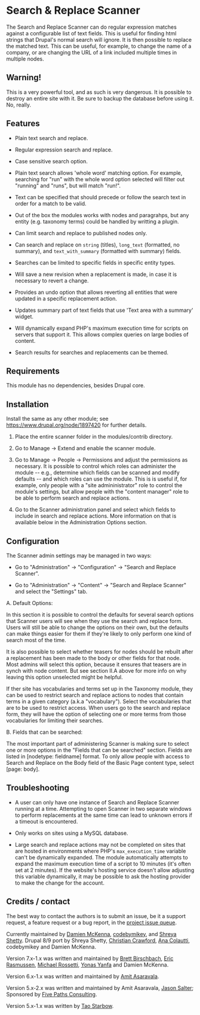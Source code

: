 # Search & Replace Scanner

The Search and Replace Scanner can do regular expression matches against a
configurable list of text fields. This is useful for finding html strings that
Drupal's normal search will ignore. It is then possible to replace the matched
text. This can be useful, for example, to change the name of a company, or are
changing the URL of a link included multiple times in multiple nodes.

## Warning!

This is a very powerful tool, and as such is very dangerous. It is possible to
destroy an entire site with it. Be sure to backup the database before using it.
No, really.

## Features

* Plain text search and replace.

* Regular expression search and replace.

* Case sensitive search option.

* Plain text search allows 'whole word' matching option. For example,
  searching for "run" with the whole word option selected will filter out
  "running" and "runs", but will match "run!".

* Text can be specified that should precede or follow the search text in order
  for a match to be valid.

* Out of the box the modules works with nodes and paragrahps, but any entity
  (e.g. taxonomy terms) could be handled by writting a plugin.

* Can limit search and replace to published nodes only.

* Can search and replace on `string` (titles), `long_text` (formatted, no
  summary), and `text_with_summary` (formatted with summary) fields.

* Searches can be limited to specific fields in specific entity types.

* Will save a new revision when a replacement is made, in case it is
  necessary to revert a change.

* Provides an undo option that allows reverting all entities that were
  updated in a specific replacement action.

* Updates summary part of text fields that use 'Text area with a summary'
  widget.

* Will dynamically expand PHP's maximum execution time for scripts on servers
  that support it. This allows complex queries on large bodies of content.

* Search results for searches and replacements can be themed.

## Requirements

This module has no dependencies, besides Drupal core.

## Installation

Install the same as any other module; see https://www.drupal.org/node/1897420
for further details.

1. Place the entire scanner folder in the modules/contrib directory.

2. Go to Manage -> Extend and enable the scanner module.

3. Go to Manage -> People -> Permissions and adjust the permissions as
  necessary. It is possible to control which roles can administer the module --
  e.g., determine which fields can be scanned and modify defaults -- and which
  roles can use the module. This is is useful if, for example, only people with
  a "site admininistrator" role to control the module's settings, but allow
  people with the "content manager" role to be able to perform search and
  replace actions.

4. Go to the Scanner administration panel and select which fields to include in
  search and replace actions. More information on that is available below in
  the Administration Options section.

## Configuration

The Scanner admin settings may be managed in two ways:

- Go to "Administration" -> "Configuration" -> "Search and Replace Scanner".

- Go to "Administration" -> "Content" -> "Search and Replace Scanner" and
  select the "Settings" tab.

A. Default Options:

In this section it is possible to control the defaults for several search
options that Scanner users will see when they use the search and replace form.
Users will still be able to change the options on their own, but the defaults
can make things easier for them if they're likely to only perform one kind of
search most of the time.

It is also possible to select whether teasers for nodes should be rebuilt after
a replacement has been made to the body or other fields for that node. Most
admins will select this option, because it ensures that teasers are in synch
with node content. But see section II.A above for more info on why leaving
this option unselected might be helpful.

If ther site has vocabularies and terms set up in the Taxonomy module, they can
be used to restrict search and replace actions to nodes that contain terms in a
given category (a.k.a "vocabulary"). Select the vocabularies that are to be used
to restrict access. When users go to the search and replace form, they will have
the option of selecting one or more terms from those vocabularies for limiting
their searches.

B. Fields that can be searched:

The most important part of administering Scanner is making sure to select one
or more options in the "Fields that can be searched" section. Fields are listed
in [nodetype: fieldname] format. To only allow people with access to Search and
Replace on the Body field of the Basic Page content type, select [page: body].

## Troubleshooting

* A user can only have one instance of Search and Replace Scanner running at a
  time. Attempting to open Scanner in two separate windows to perform
  replacements at the same time can lead to unknown errors if a timeout is
  encountered.

* Only works on sites using a MySQL database.

* Large search and replace actions may not be completed on sites that are hosted
  in environments where PHP's `max_execution_time` variable can't be dynamically
  expanded. The module automatically attempts to expand the maximum execution
  time of a script to 10 minutes (it's often set at 2 minutes). If the
  website's hosting service doesn't allow adjusting this variable dynamically,
  it may be possible to ask the hosting provider to make the change for the
  account.

## Credits / contact

The best way to contact the authors is to submit an issue, be it a support request, a feature request or a bug report, in the [project issue queue](https://www.drupal.org/project/issues/metatag).

Currently maintained by [Damien McKenna](https://www.drupal.org/u/damienmckenna), [codebymikey](https://www.drupal.org/u/codebymikey), and [Shreya Shetty](https://www.drupal.org/u/shreya-shetty). Drupal 8/9 port by Shreya Shetty, [Christian Crawford](https://www.drupal.org/u/ccrawford91), [Ana Colautti](https://www.drupal.org/u/anacolautti), codebymikey and Damien McKenna.

Version 7.x-1.x was written and maintained by [Brett Birschbach](https://www.drupal.org/u/HitmanInWis),
[Eric Rasmussen](https://www.drupal.org/u/ericras), [Michael Rossetti](https://www.drupal.org/u/MikeyR), [Yonas Yanfa](https://www.drupal.org/u/fizk) and Damien McKenna.

Version 6.x-1.x was written and maintained by [Amit Asaravala](https://www.drupal.org/u/aasarava).

Version 5.x-2.x was written and maintained by Amit Asaravala, [Jason Salter](https://www.drupal.org/u/jpsalter); Sponsored by [Five Paths Consulting](http://www.fivepaths.com).

Version 5.x-1.x was written by [Tao Starbow](https://www.drupal.org/u/starbow).
